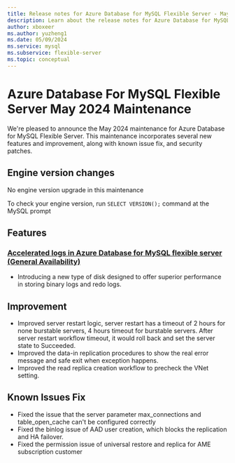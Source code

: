 ```yaml
---
title: Release notes for Azure Database for MySQL Flexible Server - May 2024
description: Learn about the release notes for Azure Database for MySQL Flexible Server May 2024.
author: xboxeer
ms.author: yuzheng1
ms.date: 05/09/2024
ms.service: mysql
ms.subservice: flexible-server
ms.topic: conceptual
---
```


# Azure Database For MySQL Flexible Server May 2024 Maintenance

We're pleased to announce the May 2024 maintenance for Azure Database for MySQL Flexible Server. This maintenance incorporates several new features and improvement, along with known issue fix, and security patches.

## Engine version changes
No engine version upgrade in this maintenance

To check your engine version, run `SELECT VERSION();` command at the MySQL prompt

## Features
### [Accelerated logs in Azure Database for MySQL flexible server (General Availability)](../concepts-accelerated-logs.md)
- Introducing a new type of disk designed to offer superior performance in storing binary logs and redo logs.

## Improvement
- Improved server restart logic, server restart has a timeout of 2 hours for none burstable servers, 4 hours timeout for burstable servers. After server restart workflow timeout, it would roll back and set the server state to Succeeded.
- Improved the data-in replication procedures to show the real error message and safe exit when exception happens.
- Improved the read replica creation workflow to precheck the VNet setting.
    
## Known Issues Fix
- Fixed the issue that the server parameter max_connections and table_open_cache can't be configured correctly
- Fixed the binlog issue of AAD user creation, which blocks the replication and HA failover.
- Fixed the permission issue of universal restore and replica for AME subscription customer

